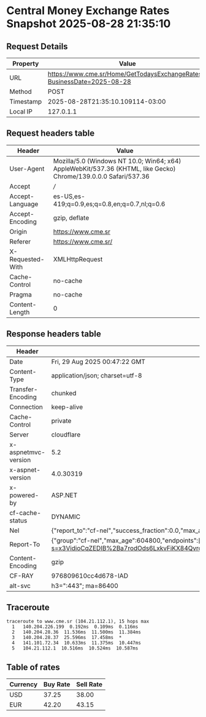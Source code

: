 # Central Money Exchange Rates Snapshot 2025-08-28 21:35:10
## Request Details

| Property | Value |
|----------|-------|
| URL | https://www.cme.sr/Home/GetTodaysExchangeRates/?BusinessDate=2025-08-28 |
| Method | POST |
| Timestamp | 2025-08-28T21:35:10.109114-03:00 |
| Local IP | 127.0.1.1 |
    
## Request headers table

| Header | Value |
|--------|-------|
| User-Agent | Mozilla/5.0 (Windows NT 10.0; Win64; x64) AppleWebKit/537.36 (KHTML, like Gecko) Chrome/139.0.0.0 Safari/537.36 |
| Accept | */* |
| Accept-Language | es-US,es-419;q=0.9,es;q=0.8,en;q=0.7,nl;q=0.6 |
| Accept-Encoding | gzip, deflate |
| Origin | https://www.cme.sr |
| Referer | https://www.cme.sr/ |
| X-Requested-With | XMLHttpRequest |
| Cache-Control | no-cache |
| Pragma | no-cache |
| Content-Length | 0 |

    
## Response headers table
| Header | Value |
|--------|-------|
| Date | Fri, 29 Aug 2025 00:47:22 GMT |
| Content-Type | application/json; charset=utf-8 |
| Transfer-Encoding | chunked |
| Connection | keep-alive |
| Cache-Control | private |
| Server | cloudflare |
| x-aspnetmvc-version | 5.2 |
| x-aspnet-version | 4.0.30319 |
| x-powered-by | ASP.NET |
| cf-cache-status | DYNAMIC |
| Nel | {"report_to":"cf-nel","success_fraction":0.0,"max_age":604800} |
| Report-To | {"group":"cf-nel","max_age":604800,"endpoints":[{"url":"https://a.nel.cloudflare.com/report/v4?s=x3VidioCqZEDIB%2Ba7rodOds6LxkvFiKX84QvrcypU2ldz8Cm0RdEoWzMnf5COGbxtolyegGXfK7Bsvopr7B%2FSuPmrakZMPuQ"}]} |
| Content-Encoding | gzip |
| CF-RAY | 976809610cc4d678-IAD |
| alt-svc | h3=":443"; ma=86400 |

## Traceroute 

```
traceroute to www.cme.sr (104.21.112.1), 15 hops max
  1   140.204.226.199  0.192ms  0.109ms  0.116ms 
  2   140.204.28.36  11.536ms  11.500ms  11.384ms 
  3   140.204.28.37  25.596ms  17.458ms  * 
  4   141.101.72.34  10.633ms  11.375ms  10.447ms 
  5   104.21.112.1  10.516ms  10.524ms  10.587ms 

```


## Table of rates

| Currency | Buy Rate | Sell Rate |
|----------|----------|-----------|
| USD | 37.25 | 38.00 |
| EUR | 42.20 | 43.15 |
